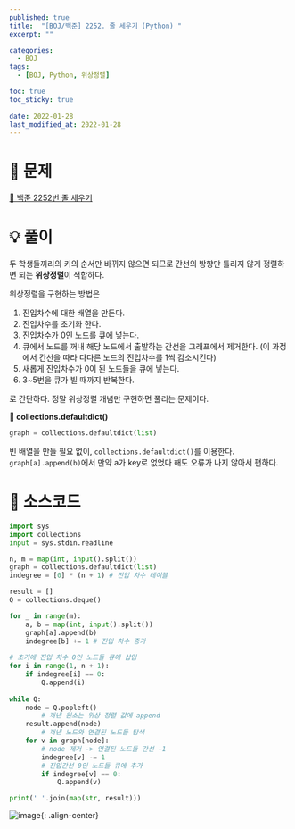 ```yaml
---
published: true
title:  "[BOJ/백준] 2252. 줄 세우기 (Python) "
excerpt: ""

categories:
  - BOJ
tags:
  - [BOJ, Python, 위상정렬]

toc: true
toc_sticky: true
 
date: 2022-01-28
last_modified_at: 2022-01-28
---
```

# 🔎 문제
[🔗 백준 2252번 줄 세우기](https://www.acmicpc.net/problem/2252)

# 💡 풀이

두 학생들끼리의 키의 순서만 바뀌지 않으면 되므로 간선의 방향만 틀리지 않게 정렬하면 되는 **위상정렬**이 적합하다.

위상정렬을 구현하는 방법은

1. 진입차수에 대한 배열을 만든다.
2. 진입차수를 초기화 한다.
3. 진입차수가 0인 노드를 큐에 넣는다.
4. 큐에서 노드를 꺼내 해당 노드에서 출발하는 간선을 그래프에서 제거한다. (이 과정에서 간선을 따라 다다른 노드의 진입차수를 1씩 감소시킨다)
5. 새롭게 진입차수가 0이 된 노드들을 큐에 넣는다.
6. 3~5번을 큐가 빌 때까지 반복한다.

로 간단하다. 정말 위상정렬 개념만 구현하면 풀리는 문제이다.

**📍 collections.defaultdict()**

```python
graph = collections.defaultdict(list)
```
빈 배열을 만들 필요 없이, `collections.defaultdict()`를 이용한다. `graph[a].append(b)`에서 만약 a가 key로 없었다 해도 오류가 나지 않아서 편하다.


# 📃 소스코드

```python
import sys
import collections
input = sys.stdin.readline

n, m = map(int, input().split())
graph = collections.defaultdict(list)
indegree = [0] * (n + 1) # 진입 차수 테이블

result = []
Q = collections.deque()

for _ in range(m):
    a, b = map(int, input().split())
    graph[a].append(b)
    indegree[b] += 1 # 진입 차수 증가
    
# 초기에 진입 차수 0인 노드들 큐에 삽입
for i in range(1, n + 1):
    if indegree[i] == 0:
        Q.append(i)
            
while Q:
    node = Q.popleft()
        # 꺼낸 원소는 위상 정렬 값에 append
    result.append(node)
        # 꺼낸 노드와 연결된 노드들 탐색
    for v in graph[node]:
        # node 제거 -> 연결된 노드들 간선 -1
        indegree[v] -= 1 
        # 진입간선 0인 노드들 큐에 추가
        if indegree[v] == 0:
            Q.append(v)

print(' '.join(map(str, result)))
```
![image](https://user-images.githubusercontent.com/67352902/151515162-4503d4df-009d-4d92-b824-9feed230c4b4.png){: .align-center}
<br>